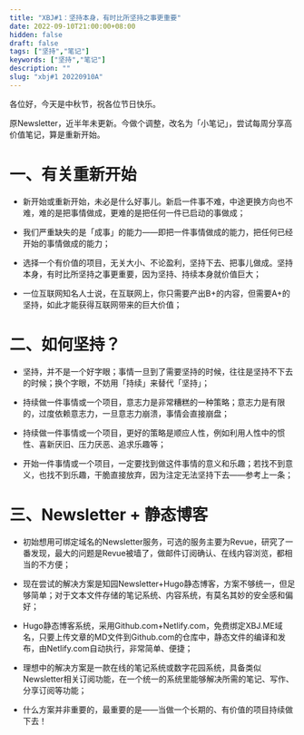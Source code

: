 ```yaml
---
title: "XBJ#1：坚持本身，有时比所坚持之事更重要"
date: 2022-09-10T21:00:00+08:00
hidden: false
draft: false
tags: ["坚持","笔记"]
keywords: ["坚持","笔记"]
description: ""
slug: "xbj#1 20220910A"
---
```



各位好，今天是中秋节，祝各位节日快乐。

原Newsletter，近半年未更新。今做个调整，改名为「小笔记」，尝试每周分享高价值笔记，算是重新开始。

<!--more-->

# 一、有关重新开始

- 新开始或重新开始，未必是什么好事儿。新启一件事不难，中途更换方向也不难，难的是把事情做成，更难的是把任何一件已启动的事做成；

* 我们严重缺失的是「成事」的能力——即把一件事情做成的能力，把任何已经开始的事情做成的能力；

* 选择一个有价值的项目，无关大小、不论盈利，坚持下去、把事儿做成。坚持本身，有时比所坚持之事更重要，因为坚持、持续本身就价值巨大；

- 一位互联网知名人士说，在互联网上，你只需要产出B+的内容，但需要A+的坚持，如此才能获得互联网带来的巨大价值；

# 二、如何坚持？

- 坚持，并不是一个好字眼；事情一旦到了需要坚持的时候，往往是坚持不下去的时候；换个字眼，不妨用「持续」来替代「坚持」；

- 持续做一件事情或一个项目，意志力是非常糟糕的一种策略；意志力是有限的，过度依赖意志力，一旦意志力崩溃，事情会直接崩盘；

- 持续做一件事情或一个项目，更好的策略是顺应人性，例如利用人性中的惯性、喜新厌旧、压力厌恶、追求乐趣等；

- 开始一件事情或一个项目，一定要找到做这件事情的意义和乐趣；若找不到意义，也找不到乐趣，干脆直接放弃，因为注定无法坚持下去——参考上一条；

# 三、Newsletter + 静态博客

- 初始想用可绑定域名的Newsletter服务，可选的服务主要为Revue，研究了一番发现，最大的问题是Revue被墙了，做邮件订阅确认、在线内容浏览，都相当的不方便；

- 现在尝试的解决方案是知园Newsletter+Hugo静态博客，方案不够统一，但足够简单；对于文本文件存储的笔记系统、内容系统，有莫名其妙的安全感和偏好；

- Hugo静态博客系统，采用Github.com+Netlify.com，免费绑定XBJ.ME域名，只要上传文章的MD文件到Github.com的仓库中，静态文件的编译和发布，由Netlify.com自动执行，非常简单、便捷；

- 理想中的解决方案是一款在线的笔记系统或数字花园系统，具备类似Newsletter相关订阅功能，在一个统一的系统里能够解决所需的笔记、写作、分享订阅等功能；

- 什么方案并非重要的，最重要的是——当做一个长期的、有价值的项目持续做下去！




